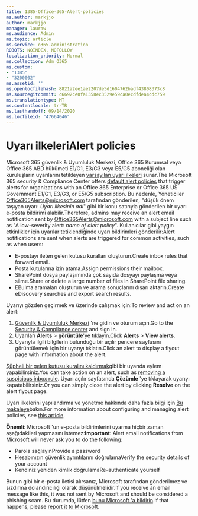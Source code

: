 ```yaml
---
title: 1385-Office-365-Alert-policies
ms.author: markjjo
author: markjjo
manager: lauraw
ms.audience: Admin
ms.topic: article
ms.service: o365-administration
ROBOTS: NOINDEX, NOFOLLOW
localization_priority: Normal
ms.collection: Adm_O365
ms.custom:
- "1385"
- "3200002"
ms.assetid: ''
ms.openlocfilehash: 8821a2ee1ae2207de5d1604762badf43808373c8
ms.sourcegitcommit: c6692ce0fa1358ec3529e59ca0ecdfdea4cdc759
ms.translationtype: MT
ms.contentlocale: tr-TR
ms.lasthandoff: 09/14/2020
ms.locfileid: "47664046"
---
```

# <a name="alert-policies"></a><span data-ttu-id="1873f-102">Uyarı ilkeleri</span><span class="sxs-lookup"><span data-stu-id="1873f-102">Alert policies</span></span>

<span data-ttu-id="1873f-103">Microsoft 365 güvenlik & Uyumluluk Merkezi, Office 365 Kurumsal veya Office 365 ABD hükümeti E1/G1, E3/G3 veya E5/G5 aboneliği olan kuruluşların uyarılarını tetikleyen [varsayılan uyarı ilkeleri](https://docs.microsoft.com/microsoft-365/compliance/alert-policies#default-alert-policies) sunar.</span><span class="sxs-lookup"><span data-stu-id="1873f-103">The Microsoft 365 security & Compliance Center offers [default alert policies](https://docs.microsoft.com/microsoft-365/compliance/alert-policies#default-alert-policies) that trigger alerts for organizations with an Office 365 Enterprise or Office 365 US Government E1/G1, E3/G3, or E5/G5 subscription.</span></span> <span data-ttu-id="1873f-104">Bu nedenle, Yöneticiler Office365Alerts@microsoft.com tarafından gönderilen, "düşük önem taşıyan uyarı: *Uyarı ilkesinin adı*" gibi bir konu satırıyla gönderilen bir uyarı e-posta bildirimi alabilir.</span><span class="sxs-lookup"><span data-stu-id="1873f-104">Therefore, admins may receive an alert email notification sent by Office365Alerts@microsoft.com with a subject line such as "A low-severity alert: *name of alert policy*".</span></span> <span data-ttu-id="1873f-105">Kullanıcılar gibi yaygın etkinlikler için uyarılar tetiklendiğinde uyarı bildirimleri gönderilir:</span><span class="sxs-lookup"><span data-stu-id="1873f-105">Alert notifications are sent when alerts are triggered for common activities, such as when users:</span></span>

- <span data-ttu-id="1873f-106">E-postayı ileten gelen kutusu kuralları oluşturun.</span><span class="sxs-lookup"><span data-stu-id="1873f-106">Create inbox rules that forward email.</span></span>
- <span data-ttu-id="1873f-107">Posta kutularına izin atama.</span><span class="sxs-lookup"><span data-stu-id="1873f-107">Assign permissions their mailbox.</span></span>
- <span data-ttu-id="1873f-108">SharePoint dosya paylaşımında çok sayıda dosyayı paylaşma veya silme.</span><span class="sxs-lookup"><span data-stu-id="1873f-108">Share or delete a large number of files in SharePoint file sharing.</span></span>
- <span data-ttu-id="1873f-109">EBulma aramaları oluşturun ve arama sonuçlarını dışarı aktarın.</span><span class="sxs-lookup"><span data-stu-id="1873f-109">Create eDiscovery searches and export search results.</span></span>

<span data-ttu-id="1873f-110">Uyarıyı gözden geçirmek ve üzerinde çalışmak için:</span><span class="sxs-lookup"><span data-stu-id="1873f-110">To review and act on an alert:</span></span>

1. <span data-ttu-id="1873f-111">[Güvenlik & Uyumluluk Merkezi](https://protection.office.com) 'ne gidin ve oturum açın.</span><span class="sxs-lookup"><span data-stu-id="1873f-111">Go to the [Security & Compliance center](https://protection.office.com) and sign in.</span></span>
2. <span data-ttu-id="1873f-112">Uyarıları **Alerts**  >  **görüntüle**'ye tıklayın.</span><span class="sxs-lookup"><span data-stu-id="1873f-112">Click **Alerts** > **View alerts**.</span></span>
3. <span data-ttu-id="1873f-113">Uyarıyla ilgili bilgilerin bulunduğu bir açılır pencere sayfasını görüntülemek için bir uyarıyı tıklatın.</span><span class="sxs-lookup"><span data-stu-id="1873f-113">Click an alert to display a flyout page with information about the alert.</span></span>

<span data-ttu-id="1873f-114">[Şüpheli bir gelen kutusu kuralını kaldırmak](https://docs.microsoft.com/microsoft-365/security/office-365-security/responding-to-a-compromised-email-account)gibi bir uyarıda eylem yapabilirsiniz.</span><span class="sxs-lookup"><span data-stu-id="1873f-114">You can take action on an alert, such as [removing a suspicious inbox rule](https://docs.microsoft.com/microsoft-365/security/office-365-security/responding-to-a-compromised-email-account).</span></span> <span data-ttu-id="1873f-115">Uyarı açılır sayfasında **Çözümle** 'ye tıklayarak uyarıyı kapatabilirsiniz.</span><span class="sxs-lookup"><span data-stu-id="1873f-115">Or you can simply close the alert by clicking **Resolve** on the alert flyout page.</span></span>

<span data-ttu-id="1873f-116">Uyarı ilkelerini yapılandırma ve yönetme hakkında daha fazla bilgi için  [Bu makaleye](https://docs.microsoft.com/microsoft-365/compliance/alert-policies)bakın.</span><span class="sxs-lookup"><span data-stu-id="1873f-116">For more information about configuring and managing alert policies, see  [this article](https://docs.microsoft.com/microsoft-365/compliance/alert-policies).</span></span>

<span data-ttu-id="1873f-117">**Önemli**: Microsoft 'un e-posta bildirimlerini uyarma hiçbir zaman aşağıdakileri yapmasını istemez:</span><span class="sxs-lookup"><span data-stu-id="1873f-117">**Important**: Alert email notifications from Microsoft will never ask you to do the following:</span></span>

- <span data-ttu-id="1873f-118">Parola sağlayın</span><span class="sxs-lookup"><span data-stu-id="1873f-118">Provide a password</span></span>
- <span data-ttu-id="1873f-119">Hesabınızın güvenlik ayrıntılarını doğrulama</span><span class="sxs-lookup"><span data-stu-id="1873f-119">Verify the security details of your account</span></span>
- <span data-ttu-id="1873f-120">Kendiniz yeniden kimlik doğrulama</span><span class="sxs-lookup"><span data-stu-id="1873f-120">Re-authenticate yourself</span></span>

<span data-ttu-id="1873f-121">Bunun gibi bir e-posta iletisi alırsanız, Microsoft tarafından gönderilmez ve sızdırma dolandırıcılığı olarak düşünülmelidir.</span><span class="sxs-lookup"><span data-stu-id="1873f-121">If you receive an email message like this, it was not sent by Microsoft and should be considered a phishing scam.</span></span> <span data-ttu-id="1873f-122">Bu durumda, lütfen [bunu Microsoft 'a bildirin](https://docs.microsoft.com/microsoft-365/security/office-365-security/report-junk-email-and-phishing-scams-in-outlook-on-the-web-eop).</span><span class="sxs-lookup"><span data-stu-id="1873f-122">If that happens, please [report it to Microsoft](https://docs.microsoft.com/microsoft-365/security/office-365-security/report-junk-email-and-phishing-scams-in-outlook-on-the-web-eop).</span></span>